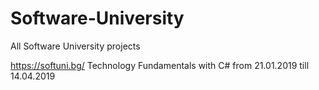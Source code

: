 # Software-University
All Software University projects

https://softuni.bg/
Technology Fundamentals with C# from 21.01.2019 till 14.04.2019
